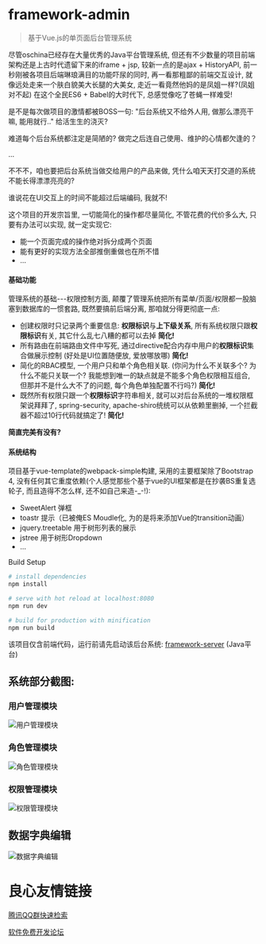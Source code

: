 # framework-admin

> 基于Vue.js的单页面后台管理系统

尽管oschina已经存在大量优秀的Java平台管理系统, 但还有不少数量的项目前端架构还是上古时代遗留下来的iframe + jsp, 较新一点的是ajax + HistoryAPI, 前一秒刚被各项目后端琳琅满目的功能吓尿的同时, 再一看那粗鄙的前端交互设计, 就像远处走来一个肤白貌美大长腿的大美女, 走近一看竟然他妈的是凤姐一样?(凤姐对不起) 在这个全民ES6 + Babel的大时代下, 总感觉像吃了苍蝇一样难受!

是不是每次做项目的激情都被BOSS一句: "后台系统又不给外人用, 做那么漂亮干嘛, 能用就行.." 给活生生的浇灭?

难道每个后台系统都注定是简陋的? 做完之后连自己使用、维护的心情都欠逢的？

...


不不不，咱也要把后台系统当做交给用户的产品来做, 凭什么咱天天打交道的系统不能长得漂漂亮亮的?

谁说花在UI交互上的时间不能超过后端编码, 我就不!

这个项目的开发宗旨里, 一切能简化的操作都尽量简化, 不管花费的代价多么大, 只要有办法可以实现, 就一定实现它:
- 能一个页面完成的操作绝对拆分成两个页面
- 能有更好的实现方法全部推倒重做也在所不惜
- ...



#### 基础功能
管理系统的基础---权限控制方面, 颠覆了管理系统把所有菜单/页面/权限都一股脑塞到数据库的一惯套路, 既然要搞前后端分离, 那咱就分得更彻底一点:
- 创建权限时只记录两个重要信息:  **权限标识**与**上下级关系**, 所有系统权限只跟**权限标识**有关, 其它什么乱七八糟的都可以去掉 **简化!**
- 所有路由在前端路由文件中写死, 通过directive配合内存中用户的**权限标识**集合做展示控制 (好处是UI位置随便放, 爱放哪放哪) **简化!**
- 简化的RBAC模型, 一个用户只和单个角色相关联. (你问为什么不关联多个? 为什么不能只关联一个? 我能想到唯一的缺点就是不能多个角色权限相互组合, 但那并不是什么大不了的问题, 每个角色单独配置不行吗?) **简化!**
- 既然所有权限只跟一个**权限标识**字符串相关, 就可以对后台系统的一堆权限框架说拜拜了, spring-security, apache-shiro统统可以从依赖里删掉, 一个拦截器不超过10行代码就搞定了! **简化!**

**简直完美有没有?**



#### 系统结构
项目基于vue-template的webpack-simple构建, 采用的主要框架除了Bootstrap 4, 没有任何其它重度依赖(个人感觉那些个基于vue的UI框架都是在抄袭BS重复选轮子, 而且造得不怎么样, 还不如自己来造-_-!):
- SweetAlert 弹框
- toastr 提示（已被俺ES Moudle化, 为的是将来添加Vue的transition动画）
- jquery.treetable 用于树形列表的展示
- jstree 用于树形Dropdown
- ...


Build Setup

``` bash
# install dependencies
npm install

# serve with hot reload at localhost:8080
npm run dev

# build for production with minification
npm run build
```

该项目仅含前端代码，运行前请先启动该后台系统: [framework-server](http://git.oschina.net/backflow/framework-server) (Java平台)

## 系统部分截图:
### 用户管理模块
![用户管理模块](https://git.oschina.net/uploads/images/2017/0605/232551_89aebc2d_10015.png "用户管理模块")
### 角色管理模块
![角色管理模块](https://git.oschina.net/uploads/images/2017/0605/231342_91ad4480_10015.png "角色管理模块")
### 权限管理模块
![权限管理模块](https://git.oschina.net/uploads/images/2017/0605/231801_ff65205c_10015.png "权限管理模块")
## 数据字典编辑
![数据字典编辑](https://git.oschina.net/uploads/images/2017/0605/231916_050ce004_10015.png "数据字典编辑")

 # 良心友情链接

[腾讯QQ群快速检索](http://u.720life.cn/s/8cf73f7c)

[软件免费开发论坛](http://u.720life.cn/s/bbb01dc0)
